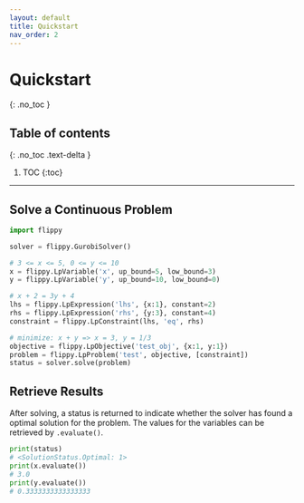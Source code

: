 ```yaml
---
layout: default
title: Quickstart
nav_order: 2
---
```


# Quickstart
{: .no_toc }

## Table of contents
{: .no_toc .text-delta }

1. TOC
{:toc}

---

## Solve a Continuous Problem

```python
import flippy

solver = flippy.GurobiSolver()

# 3 <= x <= 5, 0 <= y <= 10
x = flippy.LpVariable('x', up_bound=5, low_bound=3)
y = flippy.LpVariable('y', up_bound=10, low_bound=0)

# x + 2 = 3y + 4
lhs = flippy.LpExpression('lhs', {x:1}, constant=2)
rhs = flippy.LpExpression('rhs', {y:3}, constant=4) 
constraint = flippy.LpConstraint(lhs, 'eq', rhs)

# minimize: x + y => x = 3, y = 1/3
objective = flippy.LpObjective('test_obj', {x:1, y:1})
problem = flippy.LpProblem('test', objective, [constraint])
status = solver.solve(problem)
```

## Retrieve Results

After solving, a status is returned to indicate whether the solver has found a optimal solution for the problem. The values for the variables can be retrieved by `.evaluate()`.

```python
print(status)
# <SolutionStatus.Optimal: 1>
print(x.evaluate())
# 3.0
print(y.evaluate())
# 0.3333333333333333
```